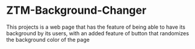 # ZTM-Background-Changer
This projects is a web page that has the feature of being able to have its background by its users, with an added feature of button that randomizes the background color of the page
